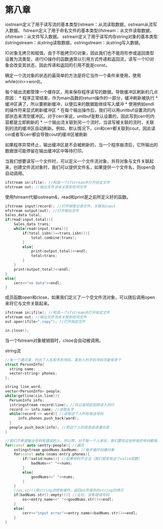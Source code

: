 # 第八章
  iostream定义了用于读写流的基本类型(istream：从流读取数据，ostream从流写入数据。
  fstream定义了用于命名文件的基本类型(ifstream：从文件读取数据，ofstream：从文件写入数据。
  sstream定义了用于读写内存string对象的基本类型(istringstream：从string读取数据，ostringstream：从string写入数据。
  
  IO对象无拷贝和赋值，由于不能拷贝IO对象，因此我们也不能将形参或返回类型设置为流类型，进行IO操作的函数通常以引用方式传递和返回流，读写一个IO对象会改变其状态，因此传递和返回的引用不能是const。
  
  确定一个流对象的状态的最简单的方法是将它当作一个条件来使用，使用while(cin>>word)。
  
  每个输出流都管理一个缓存区，用来保存程序读写的数据。导致缓冲区刷新的几点原因：
    * 程序正常结束，作为main函数的return操作的一部分，缓冲刷新被执行
    * 缓冲区满了，所以要刷新缓冲，以便后来的数据能继续写入缓冲
    * 使用例如endl的操作符来显式刷新缓冲区
    * 在每个输出操作后，我们可以用unitbuf设置流的内部状态来清空缓冲区。对于cerr来说，unitbuf是默认设置的，因此写到cerr的内容都是立即刷新的
    * 一个输出流关联到另一个流时，当读写被关联的流时，关联到的流的缓冲区自动刷新。例如，默认情况下，cin和cerr都关联到cout，因此读cin或者写cerr都会导致cout的缓冲区被刷新

  如果程序异常终止，输出缓冲区是不会被刷新的，当一个程序崩溃后，它所输出的数据很可能停留在输出缓冲区中等待打印。
  
  当我们想要读写一个文件时，可以定义一个文件流对象，并将对象与文件关联起来，创建文件流对象时，我们可以提供文件名，如果提供一个文件名，则open会自动调用。
```C++
ifstream in(ifile); //构造一个ifstream并打开给定文件
ofstream out; //输出文件流未关联到任何文件
```
  使用fstream代替iostream&，read和print是之前所定义好的函数。
```C++
ifstream input(record); //打开销售记录文件，关联到input
ofstream output(out); //打开输出文件
Sales_data total; 
if(read(input,total)){
    Sales_data trans;
    while(read(input,trans)){
        if(total.isbn()==trans.isbn()){
            total.combine(trans); 
        }
        else{
            print(output,total)<<endl; 
            total=trans; 
        }
    }
    print(output,total)<<endl;
}
else{
    cerr<<"no data"<<endl;
}
```
  成员函数open和close，如果我们定义了一个空文件流对象，可以随后调用open来将它与文件关联起来。
```C++
ifstream in(ifile); //构造一个ifstream并打开给定文件
ofstream out; //输出文件流未关联到任何文件
out.open(ifile+".copy"); //打开指定文件

in.close();
```
  当一个fstream对象被销毁时，clsoe会自动被调用。
  
  string流
```C++
//有一个通讯录，列出了人名和手机号码，某些人的手机号码可能有多个
struct PersonInfo{
  string name;
  vector<string> phones;
};  

string line,word;
vector<PersonInfo> people;
while(getline(cin,line)){
  PersonInfo info;
  istringstream record(line); //将记录绑定到刚读入的行
  record >> info.name; //读取名字
  while(record >> word){ //读取这个人所有电话号码
      info.phones.push_back(word);
  }
  people.push_back(info); //把这个人的信息装进通讯录
}

//我们不希望输出号码有错误的人，所以啊，对于每一个人来说，我们要验证他所有的号码都有效才可以输出，于是，很自然的，我们就想到先把输出内容写入到一个内存ostringstream中
for(const auto &entry:people){ //遍历
    ostingstream goodNums,badNums; //每步循环创建对象
    for(const auto &nums:entry.phones){
        if(!valid(nums)){ //如果号码不合法（我们假定有这个valid函数）
            badNums<<" "<<nums;
        }
        else{
            goodNums<<" "<<nums;
        }
    }
    //os.str()是string流特有操作，返回os所保存的string的拷贝
    if(badNums.str().empty()){ //全对，没有错误号码
        os<<entry.name<<" "<<goodNums.str()<<endl; 
    }
    else{
        cerr<<"input error"<<entry.name<<badNums.str()<<endl;
    }
}
``` 
